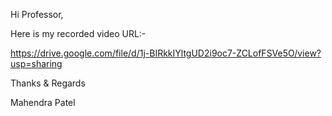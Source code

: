 Hi Professor,


Here is my recorded video URL:- 


https://drive.google.com/file/d/1j-BIRkkIYltgUD2i9oc7-ZCLofFSVe5O/view?usp=sharing


Thanks & Regards

Mahendra Patel
